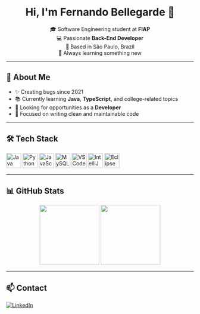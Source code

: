 <h1 align="center">Hi, I'm Fernando Bellegarde 👋</h1>

<p align="center">
🎓 Software Engineering student at <strong>FIAP</strong> <br>
💻 Passionate <strong>Back-End Developer</strong> <br>
📍 Based in São Paulo, Brazil <br>
🧠 Always learning something new
</p>

---

## 🚀 About Me

- ✨ Creating bugs since 2021  
- 📚 Currently learning **Java**, **TypeScript**, and college-related topics  
- 💼 Looking for opportunities as a **Developer**  
- 🧹 Focused on writing clean and maintainable code  

---

## 🛠️ Tech Stack

<div align="left">
  <img src="https://cdn.jsdelivr.net/gh/devicons/devicon/icons/java/java-original.svg" height="40" alt="Java" />
  <img src="https://cdn.jsdelivr.net/gh/devicons/devicon/icons/python/python-original.svg" height="40" alt="Python" />
  <img src="https://cdn.jsdelivr.net/gh/devicons/devicon/icons/javascript/javascript-original.svg" height="40" alt="JavaScript" />
  <img src="https://cdn.jsdelivr.net/gh/devicons/devicon/icons/mysql/mysql-original.svg" height="40" alt="MySQL" />
  <img src="https://cdn.jsdelivr.net/gh/devicons/devicon/icons/vscode/vscode-original.svg" height="40" alt="VS Code" />
  <img src="https://cdn.jsdelivr.net/gh/devicons/devicon/icons/intellij/intellij-original.svg" height="40" alt="IntelliJ" />
  <img src="https://icon.icepanel.io/Technology/svg/Eclipse-IDE.svg" height="40" alt="Eclipse" />
</div>

---

## 📊 GitHub Stats

<div align="center">
  <img height="160em" src="https://github-readme-stats.vercel.app/api?username=fernandoBellegarde&show_icons=true&theme=default"/>
  <img height="160em" src="https://github-readme-stats.vercel.app/api/top-langs/?username=fernandoBellegarde&layout=compact&theme=default"/>
</div>

---

## 📫 Contact

[![LinkedIn](https://img.shields.io/badge/-LinkedIn-0A66C2?style=flat&logo=linkedin&logoColor=white)](https://www.linkedin.com/in/fernandobellegarde)  

